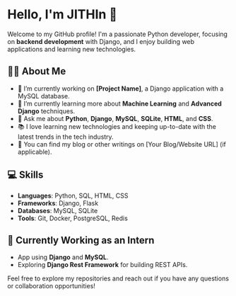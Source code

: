 # Hello, I'm JITHIn 👋

Welcome to my GitHub profile! I'm a passionate Python developer, focusing on **backend development** with Django, and I enjoy building web applications and learning new technologies.

## 🧑‍💻 About Me

- 🔭 I’m currently working on **[Project Name]**, a Django application with a MySQL database.
- 🌱 I’m currently learning more about **Machine Learning** and **Advanced Django** techniques.
- 💬 Ask me about **Python**, **Django**, **MySQL**, **SQLite**, **HTML**, and **CSS**.
- 📚 I love learning new technologies and keeping up-to-date with the latest trends in the tech industry.
- 📝 You can find my blog or other writings on [Your Blog/Website URL] (if applicable).

## 💻 Skills

- **Languages**: Python, SQL, HTML, CSS
- **Frameworks**: Django, Flask
- **Databases**: MySQL, SQLite
- **Tools**: Git, Docker, PostgreSQL, Redis

## 🌱 Currently Working as an Intern

- App using **Django** and **MySQL**.
- Exploring **Django Rest Framework** for building REST APIs.

Feel free to explore my repositories and reach out if you have any questions or collaboration opportunities!
